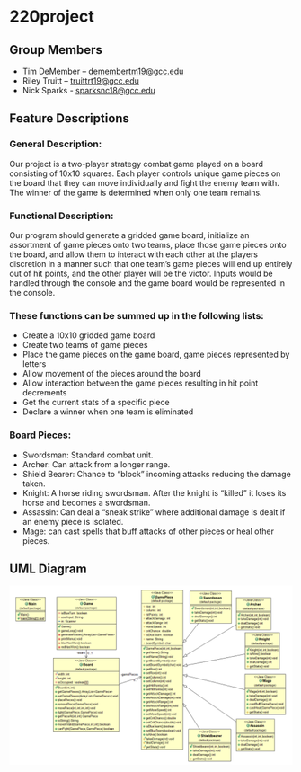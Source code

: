 # 220project
## Group Members
-	Tim DeMember – demembertm19@gcc.edu
-	Riley Truitt – truittrt19@gcc.edu
-	Nick Sparks - sparksnc18@gcc.edu

## Feature Descriptions
### General Description:
Our project is a two-player strategy combat game played on a board consisting of 10x10 squares. Each player controls unique game pieces on the board that they can move individually and fight the enemy team with. The winner of the game is determined when only one team remains.

### Functional Description:
Our program should generate a gridded game board, initialize an assortment of game pieces onto two teams, place those game pieces onto the board, and allow them to interact with each other at the players discretion in a manner such that one team’s game pieces will end up entirely out of hit points, and the other player will be the victor. Inputs would be handled through the console and the game board would be represented in the console. 

### These functions can be summed up in the following lists:
-	Create a 10x10 gridded game board
-	Create two teams of game pieces
-	Place the game pieces on the game board, game pieces represented by letters
-	Allow movement of the pieces around the board
-	Allow interaction between the game pieces resulting in hit point decrements
-	Get the current stats of a specific piece
-	Declare a winner when one team is eliminated
### Board Pieces:
-	Swordsman: Standard combat unit.
-	Archer: Can attack from a longer range.
-	Shield Bearer: Chance to “block” incoming attacks reducing the damage taken.
-	Knight: A horse riding swordsman. After the knight is “killed” it loses its horse and becomes a swordsman.
-	Assassin: Can deal a “sneak strike” where additional damage is dealt if an enemy piece is isolated. 
-	Mage: can cast spells that buff attacks of other pieces or heal other pieces. 

## UML Diagram
![UML Diagram](/UML_Diagram.png)
